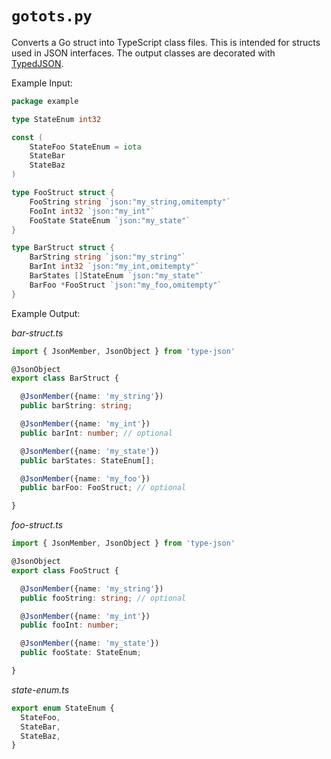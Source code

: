 # `gotots.py`

Converts a Go struct into TypeScript class files. This is intended for structs used in JSON interfaces. The output classes are decorated with [TypedJSON](https://github.com/JohnWhiteTB/TypedJSON).

Example Input:

```go
package example

type StateEnum int32

const (
	StateFoo StateEnum = iota
	StateBar
	StateBaz
)

type FooStruct struct {
	FooString string `json:"my_string,omitempty"`
	FooInt int32 `json:"my_int"`
	FooState StateEnum `json:"my_state"`
}

type BarStruct struct {
	BarString string `json:"my_string"`
	BarInt int32 `json:"my_int,omitempty"`
	BarStates []StateEnum `json:"my_state"`
	BarFoo *FooStruct `json:"my_foo,omitempty"`
}
```

Example Output:

*bar-struct.ts*
```ts
import { JsonMember, JsonObject } from 'type-json'

@JsonObject
export class BarStruct {

  @JsonMember({name: 'my_string'})
  public barString: string;

  @JsonMember({name: 'my_int'})
  public barInt: number; // optional

  @JsonMember({name: 'my_state'})
  public barStates: StateEnum[];

  @JsonMember({name: 'my_foo'})
  public barFoo: FooStruct; // optional

}
```

*foo-struct.ts*
```ts
import { JsonMember, JsonObject } from 'type-json'

@JsonObject
export class FooStruct {

  @JsonMember({name: 'my_string'})
  public fooString: string; // optional

  @JsonMember({name: 'my_int'})
  public fooInt: number;

  @JsonMember({name: 'my_state'})
  public fooState: StateEnum;

}
```

*state-enum.ts*
```ts
export enum StateEnum {
  StateFoo,
  StateBar,
  StateBaz,
}
```
